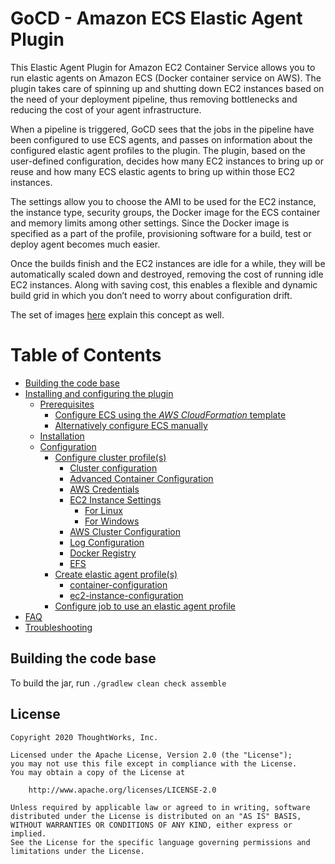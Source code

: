 # GoCD - Amazon ECS Elastic Agent Plugin

This Elastic Agent Plugin for Amazon EC2 Container Service allows you to run elastic agents on Amazon ECS (Docker container service on AWS). The plugin takes care of spinning up and shutting down EC2 instances based on the need of your deployment pipeline, thus removing bottlenecks and reducing the cost of your agent infrastructure.

When a pipeline is triggered, GoCD sees that the jobs in the pipeline have been configured to use ECS agents, and passes on information about the configured elastic agent profiles to the plugin. The plugin, based on the user-defined configuration, decides how many EC2 instances to bring up or reuse and how many ECS elastic agents to bring up within those EC2 instances.

The settings allow you to choose the AMI to be used for the EC2 instance, the instance type, security groups, the Docker image for the ECS container and memory limits among other settings. Since the Docker image is specified as a part of the profile, provisioning software for a build, test or deploy agent becomes much easier.

Once the builds finish and the EC2 instances are idle for a while, they will be automatically scaled down and destroyed, removing the cost of running idle EC2 instances. Along with saving cost, this enables a flexible and dynamic build grid in which you don’t need to worry about configuration drift.

The set of images [here](docs/plugin_as_images.md) explain this concept as well.

Table of Contents
=================

  * [Building the code base](#building-the-code-base)
  * [Installing and configuring the plugin](docs/installation.md)
    * [Prerequisites](docs/installation.md#prerequisites)
        * [Configure ECS using the *AWS CloudFormation* template](docs/installation.md#configure-ecs-using-the-aws-cloudformation-template)
        * [Alternatively configure ECS manually](docs/installation.md#alternatively-configure-ecs-manually)
    * [Installation](docs/installation.md#installation)
    * [Configuration](docs/installation.md#configuration)
        * [Configure cluster profile(s)](docs/cluster_profile_configuration.md)
            * [Cluster configuration](docs/cluster_profile_configuration.md#cluster-configuration)
            * [Advanced Container Configuration](docs/cluster_profile_configuration.md#advanced-container-configuration)
            * [AWS Credentials](docs/cluster_profile_configuration.md#aws-credentials)
            * [EC2 Instance Settings](docs/cluster_profile_configuration.md#ec2-instance-settings)
                * [For Linux](docs/cluster_profile_configuration.md#ec2-instance-settings-for-linux)
                * [For Windows](docs/cluster_profile_configuration.md#ec2-instance-settings-for-windows)
            * [AWS Cluster Configuration](docs/cluster_profile_configuration.md#aws-cluster-configuration)
            * [Log Configuration](docs/cluster_profile_configuration.md#log-configuration)
            * [Docker Registry](docs/cluster_profile_configuration.md#docker-registry)
            * [EFS](docs/cluster_profile_configuration.md#efs)
        * [Create elastic agent profile(s)](docs/elastic_profile_configuration.md)
            * [container-configuration](docs/elastic_profile_configuration.md#container-configuration)
            * [ec2-instance-configuration](docs/elastic_profile_configuration.md#ec2-instance-configuration)
        * [Configure job to use an elastic agent profile](docs/job_configuration.md)
  * [FAQ](docs/faq.md)
  * [Troubleshooting](docs/troubleshooting.md)

## Building the code base

To build the jar, run `./gradlew clean check assemble`

## License

```plain
Copyright 2020 ThoughtWorks, Inc.

Licensed under the Apache License, Version 2.0 (the "License");
you may not use this file except in compliance with the License.
You may obtain a copy of the License at

    http://www.apache.org/licenses/LICENSE-2.0

Unless required by applicable law or agreed to in writing, software
distributed under the License is distributed on an "AS IS" BASIS,
WITHOUT WARRANTIES OR CONDITIONS OF ANY KIND, either express or implied.
See the License for the specific language governing permissions and
limitations under the License.
```
